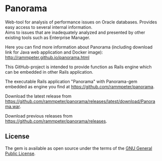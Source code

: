 Panorama
========

Web-tool for analysis of performance issues on Oracle databases.
Provides easy access to several internal information.<br>
Aims to issues that are inadequately analyzed and presented by other existing tools such as Enterprise Manager.

Here you can find more information about Panorama (including download link for Java web application and Docker image):
http://rammpeter.github.io/panorama.html

This GitHub-project is intended to provide function as Rails engine which can be embedded in other Rails application.

The executable Rails application "Panorama" with Panorama-gem embedded as engine you find at 
https://github.com/rammpeter/panorama.

Download the latest release from https://github.com/rammpeter/panorama/releases/latest/download/Panorama.war.

Download previous releases from https://github.com/rammpeter/panorama/releases.

## License
The gem is available as open source under the terms of the [GNU General Public License](http://www.gnu.org/licenses/gpl-3.0).
